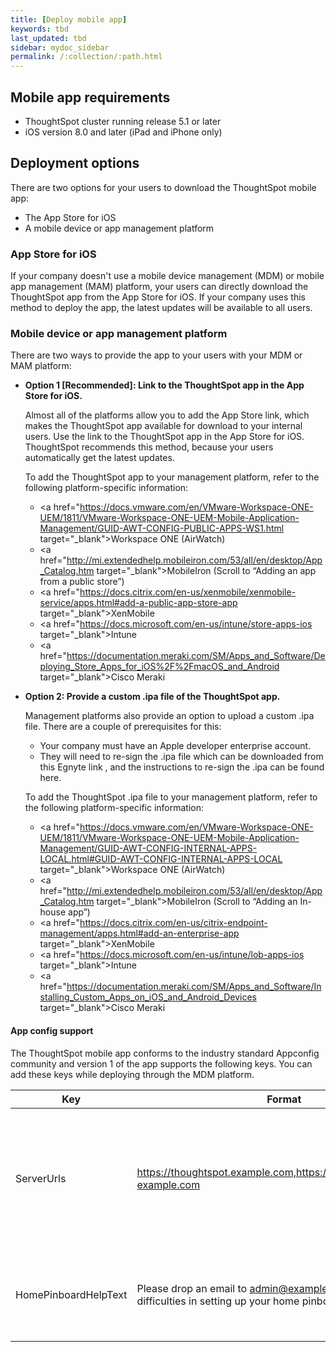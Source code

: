 ```yaml
---
title: [Deploy mobile app]
keywords: tbd
last_updated: tbd
sidebar: mydoc_sidebar
permalink: /:collection/:path.html
---
```

## Mobile app requirements
- ThoughtSpot cluster running release 5.1 or later
- iOS version 8.0 and later (iPad and iPhone only)

## Deployment options

There are two options for your users to download the ThoughtSpot mobile app:
- The App Store for iOS
- A mobile device or app management platform

### App Store for iOS
If your company doesn't use a mobile device management (MDM) or mobile app management (MAM) platform, your users can directly download the ThoughtSpot app from the App Store for iOS. If your company uses this method to deploy the app, the latest updates will be available to all users.

### Mobile device or app management platform
There are two ways to provide the app to your users with your MDM or MAM platform:

- **Option 1 [Recommended]: Link to the ThoughtSpot app in the App Store for iOS.**

    Almost all of the platforms allow you to add the App Store link, which makes the ThoughtSpot app available for download to your internal users. Use the link to the ThoughtSpot app in the App Store for iOS. ThoughtSpot recommends this method, because your users automatically get the latest updates.

    To add the ThoughtSpot app to your management platform, refer to the following platform-specific information:

    - <a href="https://docs.vmware.com/en/VMware-Workspace-ONE-UEM/1811/VMware-Workspace-ONE-UEM-Mobile-Application-Management/GUID-AWT-CONFIG-PUBLIC-APPS-WS1.html target="_blank">Workspace ONE (AirWatch)</a>
    - <a href="http://mi.extendedhelp.mobileiron.com/53/all/en/desktop/App_Catalog.htm target="_blank">MobileIron</a> (Scroll to “Adding an app from a public store”)
    - <a href="https://docs.citrix.com/en-us/xenmobile/xenmobile-service/apps.html#add-a-public-app-store-app target="_blank">XenMobile</a>
    - <a href="https://docs.microsoft.com/en-us/intune/store-apps-ios target="_blank">Intune</a>
    - <a href="https://documentation.meraki.com/SM/Apps_and_Software/Deploying_Store_Apps_for_iOS%2F%2FmacOS_and_Android target="_blank">Cisco Meraki</a>

- **Option 2: Provide a custom .ipa file of the ThoughtSpot app.**

  Management platforms also provide an option to upload a custom .ipa file. There are a couple of prerequisites for this:
  - Your company must have an Apple developer enterprise account.
  - They will need to re-sign the .ipa file which can be downloaded from this Egnyte link <Insert Egnyte Link>, and the instructions to re-sign the .ipa can be found here.

  To add the ThoughtSpot .ipa file to your management platform, refer to the following platform-specific information:
  - <a href="https://docs.vmware.com/en/VMware-Workspace-ONE-UEM/1811/VMware-Workspace-ONE-UEM-Mobile-Application-Management/GUID-AWT-CONFIG-INTERNAL-APPS-LOCAL.html#GUID-AWT-CONFIG-INTERNAL-APPS-LOCAL target="_blank">Workspace ONE (AirWatch)</a>
  - <a href="http://mi.extendedhelp.mobileiron.com/53/all/en/desktop/App_Catalog.htm target="_blank">MobileIron</a> (Scroll to “Adding an In-house app”)
  - <a href="https://docs.citrix.com/en-us/citrix-endpoint-management/apps.html#add-an-enterprise-app target="_blank">XenMobile</a>
  - <a href="https://docs.microsoft.com/en-us/intune/lob-apps-ios target="_blank">Intune</a>
  - <a href="https://documentation.meraki.com/SM/Apps_and_Software/Installing_Custom_Apps_on_iOS_and_Android_Devices target="_blank">Cisco Meraki</a>

#### App config support

The ThoughtSpot mobile app conforms to the industry standard Appconfig community and version 1 of the app supports the following keys. You can add these keys while deploying through the MDM platform.

  |Key          |Format     |Description                   |
  |-----------------|------------|-----------------------------------|
  |ServerUrls   |https://thoughtspot.example.com,https://thoughtspot.finance-example.com| Displays a list of servers for users to choose from during sign-in. Separate the servers with commas.|
  |HomePinboardHelpText  |Please drop an email to admin@example.com if you are facing difficulties in setting up your home pinboard.| The home pinboard set up help text can be customised using this key.|

